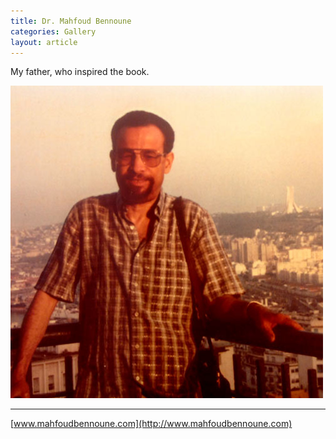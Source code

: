 ```yaml
---
title: Dr. Mahfoud Bennoune
categories: Gallery
layout: article
---
```

My father, who inspired the book.

![](/assets/img/Dr-Mahfoud-Bennoune.jpg)

---

[www.mahfoudbennoune.com](http://www.mahfoudbennoune.com)
